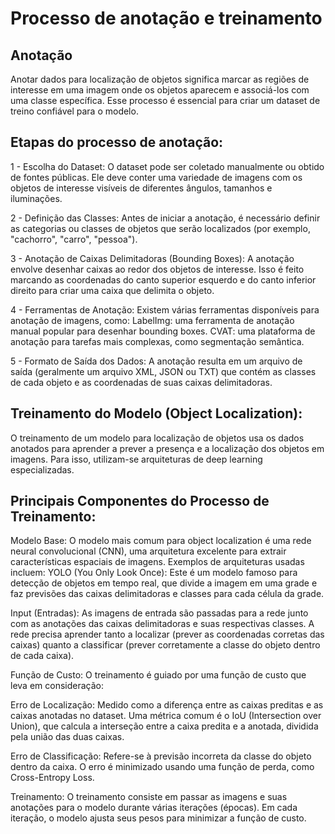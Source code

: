 # Processo de anotação e treinamento

## Anotação
Anotar dados para localização de objetos significa marcar as regiões de interesse em uma imagem onde os objetos aparecem e associá-los com uma classe específica. Esse processo é essencial para criar um dataset de treino confiável para o modelo.

## Etapas do processo de anotação:
1 - Escolha do Dataset: O dataset pode ser coletado manualmente ou obtido de fontes públicas. Ele deve conter uma variedade de imagens com os objetos de interesse visíveis de diferentes ângulos, tamanhos e iluminações.

2 - Definição das Classes: Antes de iniciar a anotação, é necessário definir as categorias ou classes de objetos que serão localizados (por exemplo, "cachorro", "carro", "pessoa").

3 - Anotação de Caixas Delimitadoras (Bounding Boxes): A anotação envolve desenhar caixas ao redor dos objetos de interesse. Isso é feito marcando as coordenadas do canto superior esquerdo e do canto inferior direito para criar uma caixa que delimita o objeto.

4 - Ferramentas de Anotação: Existem várias ferramentas disponíveis para anotação de imagens, como:
LabelImg: uma ferramenta de anotação manual popular para desenhar bounding boxes.
CVAT: uma plataforma de anotação para tarefas mais complexas, como segmentação semântica.

5 - Formato de Saída dos Dados: A anotação resulta em um arquivo de saída (geralmente um arquivo XML, JSON ou TXT) que contém as classes de cada objeto e as coordenadas de suas caixas delimitadoras.

## Treinamento do Modelo (Object Localization):
O treinamento de um modelo para localização de objetos usa os dados anotados para aprender a prever a presença e a localização dos objetos em imagens. Para isso, utilizam-se arquiteturas de deep learning especializadas.

## Principais Componentes do Processo de Treinamento:
Modelo Base: O modelo mais comum para object localization é uma rede neural convolucional (CNN), uma arquitetura excelente para extrair características espaciais de imagens. Exemplos de arquiteturas usadas incluem:
YOLO (You Only Look Once): Este é um modelo famoso para detecção de objetos em tempo real, que divide a imagem em uma grade e faz previsões das caixas delimitadoras e classes para cada célula da grade.

Input (Entradas): As imagens de entrada são passadas para a rede junto com as anotações das caixas delimitadoras e suas respectivas classes. A rede precisa aprender tanto a localizar (prever as coordenadas corretas das caixas) quanto a classificar (prever corretamente a classe do objeto dentro de cada caixa).

Função de Custo: O treinamento é guiado por uma função de custo que leva em consideração:

Erro de Localização: Medido como a diferença entre as caixas preditas e as caixas anotadas no dataset. Uma métrica comum é o IoU (Intersection over Union), que calcula a interseção entre a caixa predita e a anotada, dividida pela união das duas caixas.

Erro de Classificação: Refere-se à previsão incorreta da classe do objeto dentro da caixa. O erro é minimizado usando uma função de perda, como Cross-Entropy Loss.

Treinamento: O treinamento consiste em passar as imagens e suas anotações para o modelo durante várias iterações (épocas). Em cada iteração, o modelo ajusta seus pesos para minimizar a função de custo.
